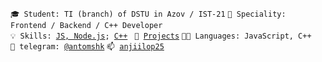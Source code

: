<code>🎓 Student: TI (branch) of DSTU in Azov / IST-21</code>
<code>👷 Speciality: Frontend / Backend / C++ Developer </code><br>
<code>💡 Skills: 
[JS, Node.js](SKILLS.md);
[C++](SKILLS.md) 
</code> 
 <code>🧻 [Projects](https://github.com/Anto-MSHK?tab=repositories)</code>
<code>🧑‍💻 Languages: JavaScript, C++</code><br>
<code>💬 telegram: [@antomshk](https://t.me/antomshk)</code>
<code>📫 [anjiilop25](mailto:anjiilop25@gmail.com)</code>
